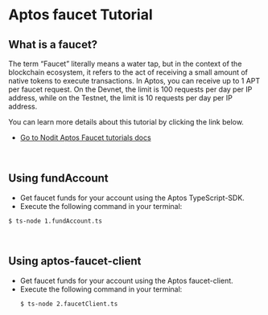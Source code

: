 # Aptos faucet Tutorial

## What is a faucet?

The term “Faucet” literally means a water tap, but in the context of the blockchain ecosystem, it refers to the act of receiving a small amount of native tokens to execute transactions. In Aptos, you can receive up to 1 APT per faucet request. On the Devnet, the limit is 100 requests per day per IP address, while on the Testnet, the limit is 10 requests per day per IP address.

You can learn more details about this tutorial by clicking the link below.

- [Go to Nodit Aptos Faucet tutorials docs](https://developer.nodit.io/docs/receiving-faucet)

<br>

## Using fundAccount

- Get faucet funds for your account using the Aptos TypeScript-SDK.
- Execute the following command in your terminal:

```
$ ts-node 1.fundAccount.ts
```

<br>

## Using aptos-faucet-client

- Get faucet funds for your account using the Aptos faucet-client.
- Execute the following command in your terminal:
  ```
  $ ts-node 2.faucetClient.ts
  ```

